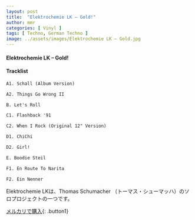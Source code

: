 ```yaml
---
layout: post
title:  "Elektrochemie LK – Gold!"
author: mmr
categories: [ Vinyl ]
tags: [ Techno, German Techno ]
image: ../assets/images/Elektrochemie LK – Gold.jpg
---
```


#### Elektrochemie LK – Gold!

#### Tracklist
```md
A1. Schall (Album Version)

A2. Things Go Wrong II

B. Let's Roll

C1. Flashback '91

C2. When I Rock (Original 12" Version)

D1. ChiChi

D2. Girl!

E. Boodie Steil

F1. En Route To Narita

F2. Ein Nenner
```

Elektrochemie LKは、Thomas Schumacher （トーマス・シューマッハ）のソロプロジェクトの一つです。


[メルカリで購入](https://jp.mercari.com/item/m11889088321){: .button1}


